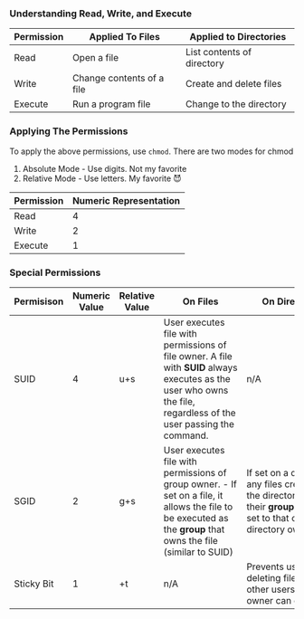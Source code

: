 ### Understanding Read, Write, and Execute
| **Permission** | **Applied To Files**          | **Applied to Directories**     |
| ---------- | ------------------------- | -------------------------- |
| Read       | Open a file               | List contents of directory |
| Write      | Change contents of a file | Create and delete files    |
| Execute    | Run a program file        | Change to the directory    |

### Applying The Permissions
To apply the above permissions, use `chmod`. There are two modes for chmod
1. Absolute Mode - Use digits. Not my favorite 
2. Relative Mode - Use letters. My favorite 😈

| **Permission** | **Numeric Representation** |
| ---------- | ---------------------- |
| Read       | 4                      |
| Write      | 2                      |
| Execute    | 1                      |


### Special Permissions 
| Permisison | Numeric Value | Relative Value | On Files                                            | On Directories                                       |
| ---------- | ------------- | -------------- | --------------------------------------------------- | ---------------------------------------------------- |
| SUID       | 4             | u+s            | User executes file with permissions of file owner.  A file with **SUID** always executes as the user who owns the file, regardless of the user passing the command.| n/A                                                  |
| SGID       | 2             | g+s            | User executes file with permissions of group owner. -   If set on a file, it allows the file to be executed as the **group** that owns the file (similar to SUID)|  If set on a directory, any files created in the directory will have their **group** ownership set to that of the directory owner |
| Sticky Bit | 1             | +t             | n/A                                                 | Prevents users from deleting files from other users.   Only the owner can delete files                                                  |